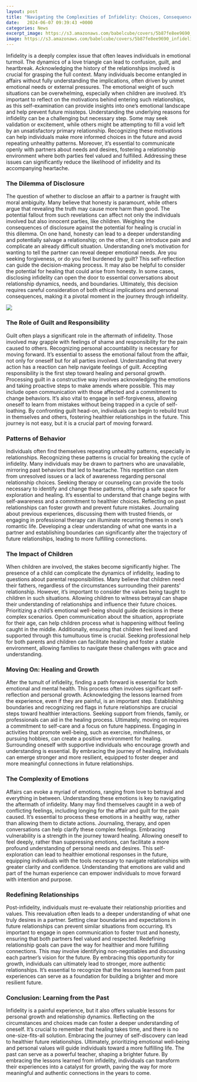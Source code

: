```yaml
---
layout: post
title: "Navigating the Complexities of Infidelity: Choices, Consequences, and Moving On"
date:   2024-06-07 09:39:43 +0000
categories: News
excerpt_image: https://s3.amazonaws.com/babelcube/covers/5b87fe8ee9690_infidelity-recovery-guide-steps-to-healing-and-moving-on_001x(1).jpg
image: https://s3.amazonaws.com/babelcube/covers/5b87fe8ee9690_infidelity-recovery-guide-steps-to-healing-and-moving-on_001x(1).jpg
---
```


Infidelity is a deeply complex issue that often leaves individuals in emotional turmoil. The dynamics of a love triangle can lead to confusion, guilt, and heartbreak. Acknowledging the history of the relationships involved is crucial for grasping the full context. Many individuals become entangled in affairs without fully understanding the implications, often driven by unmet emotional needs or external pressures. The emotional weight of such situations can be overwhelming, especially when children are involved. It’s important to reflect on the motivations behind entering such relationships, as this self-examination can provide insights into one’s emotional landscape and help prevent future missteps.
Understanding the underlying reasons for infidelity can be a challenging but necessary step. Some may seek validation or excitement, while others might be attempting to fill a void left by an unsatisfactory primary relationship. Recognizing these motivations can help individuals make more informed choices in the future and avoid repeating unhealthy patterns. Moreover, it’s essential to communicate openly with partners about needs and desires, fostering a relationship environment where both parties feel valued and fulfilled. Addressing these issues can significantly reduce the likelihood of infidelity and its accompanying heartache.
### The Dilemma of Disclosure
The question of whether to disclose an affair to a partner is fraught with moral ambiguity. Many believe that honesty is paramount, while others argue that revealing the truth may cause more harm than good. The potential fallout from such revelations can affect not only the individuals involved but also innocent parties, like children. Weighing the consequences of disclosure against the potential for healing is crucial in this dilemma. On one hand, honesty can lead to a deeper understanding and potentially salvage a relationship; on the other, it can introduce pain and complicate an already difficult situation.
Understanding one’s motivation for wanting to tell the partner can reveal deeper emotional needs. Are you seeking forgiveness, or do you feel burdened by guilt? This self-reflection can guide the decision-making process. It may also be helpful to consider the potential for healing that could arise from honesty. In some cases, disclosing infidelity can open the door to essential conversations about relationship dynamics, needs, and boundaries. Ultimately, this decision requires careful consideration of both ethical implications and personal consequences, making it a pivotal moment in the journey through infidelity.

![](https://s3.amazonaws.com/babelcube/covers/5b87fe8ee9690_infidelity-recovery-guide-steps-to-healing-and-moving-on_001x(1).jpg)
### The Role of Guilt and Responsibility
Guilt often plays a significant role in the aftermath of infidelity. Those involved may grapple with feelings of shame and responsibility for the pain caused to others. Recognizing personal accountability is necessary for moving forward. It’s essential to assess the emotional fallout from the affair, not only for oneself but for all parties involved. Understanding that every action has a reaction can help navigate feelings of guilt. Accepting responsibility is the first step toward healing and personal growth.
Processing guilt in a constructive way involves acknowledging the emotions and taking proactive steps to make amends where possible. This may include open communication with those affected and a commitment to change behaviors. It’s also vital to engage in self-forgiveness, allowing oneself to learn from mistakes without being trapped in a cycle of self-loathing. By confronting guilt head-on, individuals can begin to rebuild trust in themselves and others, fostering healthier relationships in the future. This journey is not easy, but it is a crucial part of moving forward.
### Patterns of Behavior
Individuals often find themselves repeating unhealthy patterns, especially in relationships. Recognizing these patterns is crucial for breaking the cycle of infidelity. Many individuals may be drawn to partners who are unavailable, mirroring past behaviors that led to heartache. This repetition can stem from unresolved issues or a lack of awareness regarding personal relationship choices. Seeking therapy or counseling can provide the tools necessary to identify and change these patterns, offering a safe space for exploration and healing.
It’s essential to understand that change begins with self-awareness and a commitment to healthier choices. Reflecting on past relationships can foster growth and prevent future mistakes. Journaling about previous experiences, discussing them with trusted friends, or engaging in professional therapy can illuminate recurring themes in one’s romantic life. Developing a clear understanding of what one wants in a partner and establishing boundaries can significantly alter the trajectory of future relationships, leading to more fulfilling connections.
### The Impact of Children
When children are involved, the stakes become significantly higher. The presence of a child can complicate the dynamics of infidelity, leading to questions about parental responsibilities. Many believe that children need their fathers, regardless of the circumstances surrounding their parents' relationship. However, it’s important to consider the values being taught to children in such situations. Allowing children to witness betrayal can shape their understanding of relationships and influence their future choices.
Prioritizing a child’s emotional well-being should guide decisions in these complex scenarios. Open communication about the situation, appropriate for their age, can help children process what is happening without feeling caught in the middle. Additionally, ensuring that children feel loved and supported through this tumultuous time is crucial. Seeking professional help for both parents and children can facilitate healing and foster a stable environment, allowing families to navigate these challenges with grace and understanding.
### Moving On: Healing and Growth
After the tumult of infidelity, finding a path forward is essential for both emotional and mental health. This process often involves significant self-reflection and personal growth. Acknowledging the lessons learned from the experience, even if they are painful, is an important step. Establishing boundaries and recognizing red flags in future relationships are crucial steps toward healthier interactions. Seeking support from friends, family, or professionals can aid in the healing process.
Ultimately, moving on requires a commitment to self-care and a focus on future happiness. Engaging in activities that promote well-being, such as exercise, mindfulness, or pursuing hobbies, can create a positive environment for healing. Surrounding oneself with supportive individuals who encourage growth and understanding is essential. By embracing the journey of healing, individuals can emerge stronger and more resilient, equipped to foster deeper and more meaningful connections in future relationships.
### The Complexity of Emotions
Affairs can evoke a myriad of emotions, ranging from love to betrayal and everything in between. Understanding these emotions is key to navigating the aftermath of infidelity. Many may find themselves caught in a web of conflicting feelings, including longing for the affair and guilt for the pain caused. It’s essential to process these emotions in a healthy way, rather than allowing them to dictate actions. Journaling, therapy, and open conversations can help clarify these complex feelings.
Embracing vulnerability is a strength in the journey toward healing. Allowing oneself to feel deeply, rather than suppressing emotions, can facilitate a more profound understanding of personal needs and desires. This self-exploration can lead to healthier emotional responses in the future, equipping individuals with the tools necessary to navigate relationships with greater clarity and confidence. Understanding that emotions are valid and part of the human experience can empower individuals to move forward with intention and purpose.
### Redefining Relationships
Post-infidelity, individuals must re-evaluate their relationship priorities and values. This reevaluation often leads to a deeper understanding of what one truly desires in a partner. Setting clear boundaries and expectations in future relationships can prevent similar situations from occurring. It’s important to engage in open communication to foster trust and honesty, ensuring that both partners feel valued and respected.
Redefining relationship goals can pave the way for healthier and more fulfilling connections. This may involve identifying non-negotiables and discussing each partner’s vision for the future. By embracing this opportunity for growth, individuals can ultimately lead to stronger, more authentic relationships. It’s essential to recognize that the lessons learned from past experiences can serve as a foundation for building a brighter and more resilient future.
### Conclusion: Learning from the Past
Infidelity is a painful experience, but it also offers valuable lessons for personal growth and relationship dynamics. Reflecting on the circumstances and choices made can foster a deeper understanding of oneself. It’s crucial to remember that healing takes time, and there is no one-size-fits-all solution. Embracing the journey of self-discovery can lead to healthier future relationships.
Ultimately, prioritizing emotional well-being and personal values will guide individuals toward a more fulfilling life. The past can serve as a powerful teacher, shaping a brighter future. By embracing the lessons learned from infidelity, individuals can transform their experiences into a catalyst for growth, paving the way for more meaningful and authentic connections in the years to come.